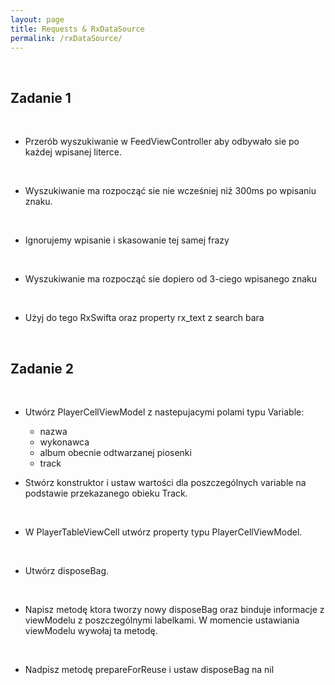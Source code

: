 ```yaml
---
layout: page
title: Requests & RxDataSource
permalink: /rxDataSource/
---
```


<br>

Zadanie 1
------------

<br>

* Przerób wyszukiwanie w FeedViewController aby odbywało sie po każdej wpisanej literce.
 <br> 

*  Wyszukiwanie ma rozpocząć sie nie wcześniej niż 300ms po wpisaniu znaku. 
 <br>
 
*  Ignorujemy wpisanie i skasowanie tej samej frazy
 <br>
 
* Wyszukiwanie ma rozpocząć sie dopiero od 3-ciego wpisanego znaku
 <br>
 
*  Użyj do tego RxSwifta oraz property rx_text z search bara



<br>

Zadanie 2
-----------

<br>

* Utwórz PlayerCellViewModel z nastepujacymi polami typu Variable: <br>

	* nazwa
	* wykonawca
	* album obecnie odtwarzanej piosenki
	* track 



* Stwórz konstruktor i ustaw wartości dla poszczególnych variable na podstawie przekazanego obieku Track. 
<br>

* W PlayerTableViewCell utwórz property typu PlayerCellViewModel. 
<br>

* Utwórz disposeBag. 
<br>

* Napisz metodę ktora tworzy nowy disposeBag oraz binduje informacje z viewModelu z poszczególnymi labelkami. W momencie ustawiania viewModelu wywołaj ta metodę. 
<br>

* Nadpisz metodę prepareForReuse i ustaw disposeBag na nil